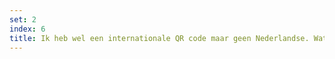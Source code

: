 ```yaml
---
set: 2
index: 6
title: Ik heb wel een internationale QR code maar geen Nederlandse. Wat nu?
---
```

